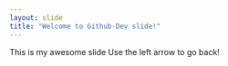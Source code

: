 ```yaml
---
layout: slide
title: "Welcome to Github-Dev slide!"
---
```

This is my awesome slide
Use the left arrow to go back!
